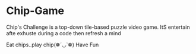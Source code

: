 # Chip-Game
Chip's Challenge is a top-down tile-based puzzle video game.
ItS entertain afte exhuste during a code then refresh a mind 

Eat chips..play chip(❁´◡`❁)
Have Fun
